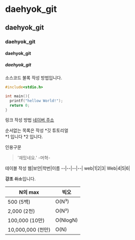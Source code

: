 # daehyok_git
## daehyok_git
### daehyok_git
#### daehyok_git
##### daehyok_git

소스코드 불록 작성 방법입니다.
```c
#include<stdio.h>

int main(){
  printf("hellow World!");
  return 0;
}
```
링크 작성 방법
[네이버 주소](https://naver.com)

순서없는 목록은 작성
*깃 튜토리얼  
  *1 입니다
  *2 입니다.
    
인용구문
> '재밌네요.' -머혁-

테이블 작성
웹|보안|학번|이름
--|--|--|--|
web|1|2|3|
Web|4|5|6|

**강조**  ~~취소~~입니다.


N의 max	|빅오|
--|--|
500 (5백)|O(N³)|
2,000 (2천)|O(N²)|
100,000 (10만)|O(NlogN)|
10,000,000 (천만)|O(N)|
